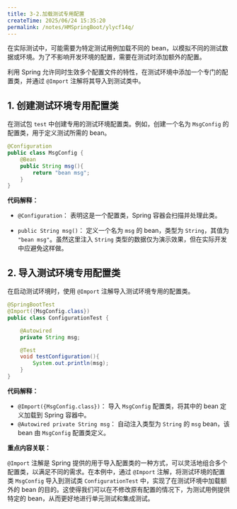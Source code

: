 ```yaml
---
title: 3-2.加载测试专用配置
createTime: 2025/06/24 15:35:20
permalink: /notes/HMSpringBoot/ylycf14q/
---
```

在实际测试中，可能需要为特定测试用例加载不同的 bean，以模拟不同的测试数据或环境。为了不影响开发环境的配置，需要在测试时添加额外的配置。

利用 Spring 允许同时生效多个配置文件的特性，在测试环境中添加一个专门的配置类，并通过 `@Import` 注解将其导入到测试类中。

## **1. 创建测试环境专用配置类**

在测试包 `test` 中创建专用的测试环境配置类。例如，创建一个名为 `MsgConfig` 的配置类，用于定义测试所需的 bean。

```java
@Configuration
public class MsgConfig {
	@Bean
	public String msg(){
		return "bean msg";
	}
}
```

**代码解释：**
- `@Configuration`： 表明这是一个配置类，Spring 容器会扫描并处理此类。
*   `public String msg()`：  定义一个名为 `msg` 的 bean，类型为 `String`，其值为 `"bean msg"`。虽然这里注入 `String` 类型的数据仅为演示效果，但在实际开发中应避免这样做。

## **2. 导入测试环境专用配置类**

在启动测试环境时，使用 `@Import` 注解导入测试环境专用的配置类。

```java
@SpringBootTest
@Import({MsgConfig.class})
public class ConfigurationTest {

	@Autowired
	private String msg;

	@Test
	void testConfiguration(){
		System.out.println(msg);
	}
}
```

**代码解释：**

*   `@Import({MsgConfig.class})`：  导入 `MsgConfig` 配置类，将其中的 bean 定义加载到 Spring 容器中。
*   `@Autowired private String msg`：  自动注入类型为 `String` 的 `msg` bean，该 bean 由 `MsgConfig` 配置类定义。

**重点内容关联：**

`@Import` 注解是 Spring 提供的用于导入配置类的一种方式，可以灵活地组合多个配置类，以满足不同的需求。在本例中，通过 `@Import` 注解，将测试环境的配置类 `MsgConfig` 导入到测试类 `ConfigurationTest` 中，实现了在测试环境中加载额外的 bean 的目的。这使得我们可以在不修改原有配置的情况下，为测试用例提供特定的 bean，从而更好地进行单元测试和集成测试。
